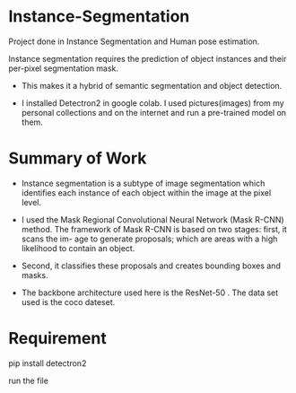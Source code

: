 # Instance-Segmentation
Project done in Instance Segmentation and Human pose estimation.

Instance segmentation requires the prediction of object instances and their per-pixel segmentation mask.

* This makes it a hybrid of semantic segmentation and object detection.

* I installed Detectron2 in google colab. I used pictures(images) from my personal
collections and on the internet and run a pre-trained model on them.

# Summary of Work

* Instance segmentation is a subtype of image segmentation which identifies each
instance of each object within the image at the pixel level.

* I used the Mask Regional Convolutional Neural Network (Mask R-CNN) method.
The framework of Mask R-CNN is based on two stages: first, it scans the im-
age to generate proposals; which are areas with a high likelihood to contain an
object. 

* Second, it classifies these proposals and creates bounding boxes and
masks.

* The backbone architecture used here is the ResNet-50 . The data set used is
the coco dateset.


# Requirement

pip install detectron2

run the file 

